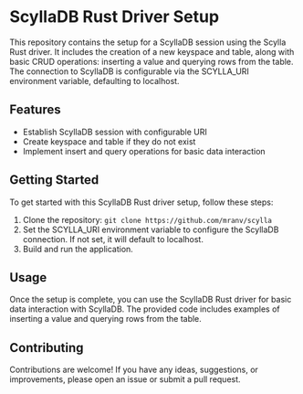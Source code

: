 # ScyllaDB Rust Driver Setup

This repository contains the setup for a ScyllaDB session using the Scylla Rust driver. It includes the creation of a new keyspace and table, along with basic CRUD operations: inserting a value and querying rows from the table. The connection to ScyllaDB is configurable via the SCYLLA_URI environment variable, defaulting to localhost.

## Features

- Establish ScyllaDB session with configurable URI
- Create keyspace and table if they do not exist
- Implement insert and query operations for basic data interaction

## Getting Started

To get started with this ScyllaDB Rust driver setup, follow these steps:

1. Clone the repository: `git clone https://github.com/mranv/scylla`
2. Set the SCYLLA_URI environment variable to configure the ScyllaDB connection. If not set, it will default to localhost.
3. Build and run the application.

## Usage

Once the setup is complete, you can use the ScyllaDB Rust driver for basic data interaction with ScyllaDB. The provided code includes examples of inserting a value and querying rows from the table.

## Contributing

Contributions are welcome! If you have any ideas, suggestions, or improvements, please open an issue or submit a pull request.

